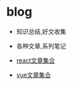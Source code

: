 # blog

+ 知识总结,好文收集
+ 各种文章,系列笔记

+ [react文章集合](https://github.com/bufanjs/blog/issues/1)
+ [vue文章集合](https://github.com/bufanjs/blog/issues/2)